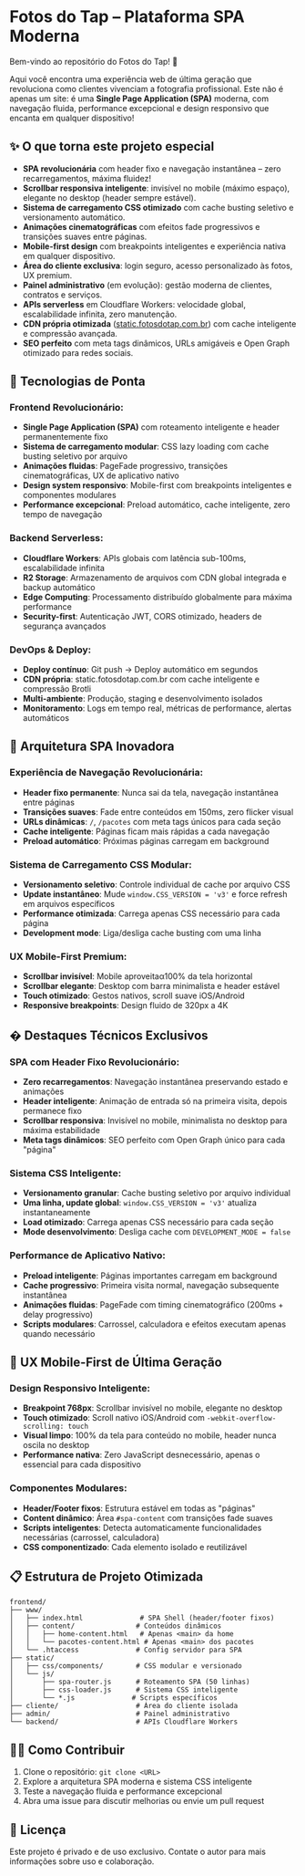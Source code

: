# Fotos do Tap – Plataforma SPA Moderna

Bem-vindo ao repositório do Fotos do Tap! 🚀

Aqui você encontra uma experiência web de última geração que revoluciona como clientes vivenciam a fotografia profissional. Este não é apenas um site: é uma **Single Page Application (SPA)** moderna, com navegação fluida, performance excepcional e design responsivo que encanta em qualquer dispositivo!

## ✨ O que torna este projeto especial

- **SPA revolucionária** com header fixo e navegação instantânea – zero recarregamentos, máxima fluidez!
- **Scrollbar responsiva inteligente**: invisível no mobile (máximo espaço), elegante no desktop (header sempre estável).
- **Sistema de carregamento CSS otimizado** com cache busting seletivo e versionamento automático.
- **Animações cinematográficas** com efeitos fade progressivos e transições suaves entre páginas.
- **Mobile-first design** com breakpoints inteligentes e experiência nativa em qualquer dispositivo.
- **Área do cliente exclusiva**: login seguro, acesso personalizado às fotos, UX premium.
- **Painel administrativo** (em evolução): gestão moderna de clientes, contratos e serviços.
- **APIs serverless** em Cloudflare Workers: velocidade global, escalabilidade infinita, zero manutenção.
- **CDN própria otimizada** ([static.fotosdotap.com.br](https://static.fotosdotap.com.br)) com cache inteligente e compressão avançada.
- **SEO perfeito** com meta tags dinâmicos, URLs amigáveis e Open Graph otimizado para redes sociais.

## 🎯 Tecnologias de Ponta

### **Frontend Revolucionário:**

- **Single Page Application (SPA)** com roteamento inteligente e header permanentemente fixo
- **Sistema de carregamento modular**: CSS lazy loading com cache busting seletivo por arquivo
- **Animações fluidas**: PageFade progressivo, transições cinematográficas, UX de aplicativo nativo
- **Design system responsivo**: Mobile-first com breakpoints inteligentes e componentes modulares
- **Performance excepcional**: Preload automático, cache inteligente, zero tempo de navegação

### **Backend Serverless:**

- **Cloudflare Workers**: APIs globais com latência sub-100ms, escalabilidade infinita
- **R2 Storage**: Armazenamento de arquivos com CDN global integrada e backup automático
- **Edge Computing**: Processamento distribuído globalmente para máxima performance
- **Security-first**: Autenticação JWT, CORS otimizado, headers de segurança avançados

### **DevOps & Deploy:**

- **Deploy contínuo**: Git push → Deploy automático em segundos
- **CDN própria**: static.fotosdotap.com.br com cache inteligente e compressão Brotli
- **Multi-ambiente**: Produção, staging e desenvolvimento isolados
- **Monitoramento**: Logs em tempo real, métricas de performance, alertas automáticos

## 🚀 Arquitetura SPA Inovadora

### **Experiência de Navegação Revolucionária:**

- **Header fixo permanente**: Nunca sai da tela, navegação instantânea entre páginas
- **Transições suaves**: Fade entre conteúdos em 150ms, zero flicker visual
- **URLs dinâmicas**: `/`, `/pacotes` com meta tags únicos para cada seção
- **Cache inteligente**: Páginas ficam mais rápidas a cada navegação
- **Preload automático**: Próximas páginas carregam em background

### **Sistema de Carregamento CSS Modular:**

- **Versionamento seletivo**: Controle individual de cache por arquivo CSS
- **Update instantâneo**: Mude `window.CSS_VERSION = 'v3'` e force refresh em arquivos específicos
- **Performance otimizada**: Carrega apenas CSS necessário para cada página
- **Development mode**: Liga/desliga cache busting com uma linha

### **UX Mobile-First Premium:**

- **Scrollbar invisível**: Mobile aproveitaα100% da tela horizontal
- **Scrollbar elegante**: Desktop com barra minimalista e header estável
- **Touch otimizado**: Gestos nativos, scroll suave iOS/Android
- **Responsive breakpoints**: Design fluido de 320px a 4K

## � Destaques Técnicos Exclusivos

### **SPA com Header Fixo Revolucionário:**

- **Zero recarregamentos**: Navegação instantânea preservando estado e animações
- **Header inteligente**: Animação de entrada só na primeira visita, depois permanece fixo
- **Scrollbar responsiva**: Invisível no mobile, minimalista no desktop para máxima estabilidade
- **Meta tags dinâmicos**: SEO perfeito com Open Graph único para cada "página"

### **Sistema CSS Inteligente:**

- **Versionamento granular**: Cache busting seletivo por arquivo individual
- **Uma linha, update global**: `window.CSS_VERSION = 'v3'` atualiza instantaneamente
- **Load otimizado**: Carrega apenas CSS necessário para cada seção
- **Mode desenvolvimento**: Desliga cache com `DEVELOPMENT_MODE = false`

### **Performance de Aplicativo Nativo:**

- **Preload inteligente**: Páginas importantes carregam em background
- **Cache progressivo**: Primeira visita normal, navegação subsequente instantânea
- **Animações fluidas**: PageFade com timing cinematográfico (200ms + delay progressivo)
- **Scripts modulares**: Carrossel, calculadora e efeitos executam apenas quando necessário

## 📱 UX Mobile-First de Última Geração

### **Design Responsivo Inteligente:**

- **Breakpoint 768px**: Scrollbar invisível no mobile, elegante no desktop
- **Touch otimizado**: Scroll nativo iOS/Android com `-webkit-overflow-scrolling: touch`
- **Visual limpo**: 100% da tela para conteúdo no mobile, header nunca oscila no desktop
- **Performance nativa**: Zero JavaScript desnecessário, apenas o essencial para cada dispositivo

### **Componentes Modulares:**

- **Header/Footer fixos**: Estrutura estável em todas as "páginas"
- **Content dinâmico**: Área `#spa-content` com transições fade suaves
- **Scripts inteligentes**: Detecta automaticamente funcionalidades necessárias (carrossel, calculadora)
- **CSS componentizado**: Cada elemento isolado e reutilizável

## 📋 Estrutura de Projeto Otimizada

```
frontend/
├── www/
│   ├── index.html              # SPA Shell (header/footer fixos)
│   ├── content/               # Conteúdos dinâmicos
│   │   ├── home-content.html   # Apenas <main> da home
│   │   └── pacotes-content.html # Apenas <main> dos pacotes
│   └── .htaccess              # Config servidor para SPA
├── static/
│   ├── css/components/        # CSS modular e versionado
│   └── js/
│       ├── spa-router.js      # Roteamento SPA (50 linhas)
│       ├── css-loader.js      # Sistema CSS inteligente
│       └── *.js              # Scripts específicos
├── cliente/                   # Área do cliente isolada
├── admin/                     # Painel administrativo
└── backend/                   # APIs Cloudflare Workers
```

## 🧑‍💻 Como Contribuir

1. Clone o repositório: `git clone <URL>`
2. Explore a arquitetura SPA moderna e sistema CSS inteligente
3. Teste a navegação fluida e performance excepcional
4. Abra uma issue para discutir melhorias ou envie um pull request

## 📄 Licença

Este projeto é privado e de uso exclusivo. Contate o autor para mais informações sobre uso e colaboração.
